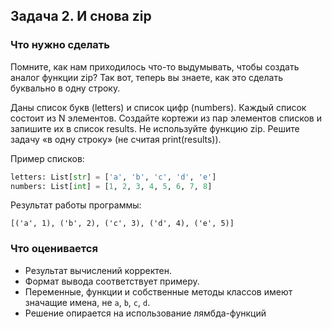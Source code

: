 ## Задача 2. И снова zip
### Что нужно сделать
Помните, как нам приходилось что-то выдумывать, чтобы создать аналог функции zip? Так вот, теперь вы знаете, как это сделать буквально в одну строку.

Даны список букв (letters) и список цифр (numbers). Каждый список состоит из N элементов. Создайте кортежи из пар элементов списков и запишите их в список results. Не используйте функцию zip. Решите задачу «в одну строку» (не считая print(results)).

Пример списков:
```python
letters: List[str] = ['a', 'b', 'c', 'd', 'e']
numbers: List[int] = [1, 2, 3, 4, 5, 6, 7, 8]
```

Результат работы программы:
```
[('a', 1), ('b', 2), ('c', 3), ('d', 4), ('e', 5)]
```
### Что оценивается
- Результат вычислений корректен.
- Формат вывода соответствует примеру.
- Переменные, функции и собственные методы классов имеют значащие имена, не `a`, `b`, `c`, `d`.
- Решение опирается на использование лямбда-функций
